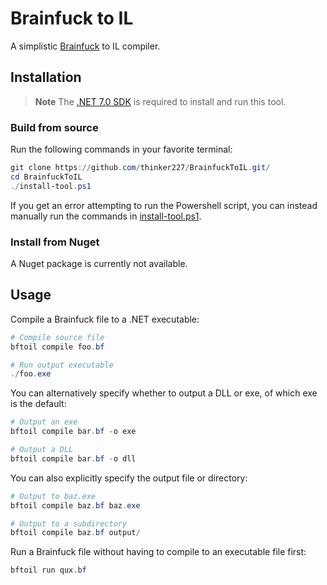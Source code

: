 # Brainfuck to IL

A simplistic [Brainfuck](https://esolangs.org/wiki/Brainfuck) to IL compiler.

## Installation

> **Note**
> The [.NET 7.0 SDK](https://dotnet.microsoft.com/en-us/) is required to install and run this tool.

### Build from source

Run the following commands in your favorite terminal:
```ps1
git clone https://github.com/thinker227/BrainfuckToIL.git/
cd BrainfuckToIL
./install-tool.ps1
```

If you get an error attempting to run the Powershell script, you can instead manually run the commands in [install-tool.ps1](install-tool.ps1).

### Install from Nuget

A Nuget package is currently not available.

## Usage

Compile a Brainfuck file to a .NET executable:
```ps1
# Compile source file
bftoil compile foo.bf

# Run output executable
./foo.exe
```

You can alternatively specify whether to output a DLL or exe, of which exe is the default:
```ps1
# Output an exe
bftoil compile bar.bf -o exe

# Output a DLL
bftoil compile bar.bf -o dll
```

You can also explicitly specify the output file or directory:
```ps1
# Output to baz.exe
bftoil compile baz.bf baz.exe

# Output to a subdirectory
bftoil compile baz.bf output/
```

Run a Brainfuck file without having to compile to an executable file first:
```ps1
bftoil run qux.bf
```

